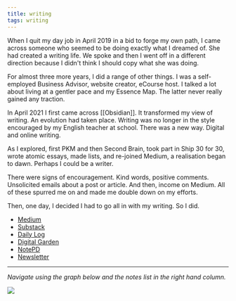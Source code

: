 ```yaml
---
title: writing
tags: writing
---
```


When I quit my day job in April 2019 in a bid to forge my own path, I came across someone who seemed to be doing exactly what I dreamed of. She had created a writing life. We spoke and then I went off in a different direction because I didn't think I should copy what she was doing.

For almost three more years, I did a range of other things. I was a self-employed Business Advisor, website creator, eCourse host. I talked a lot about living at a gentler pace and my Essence Map. The latter never really gained any traction.

In April 2021 I first came across [[Obsidian]]. It transformed my view of writing. An evolution had taken place. Writing was no longer in the style encouraged by my English teacher at school. There was a new way. Digital and online writing. 

As I explored, first PKM and then Second Brain, took part in Ship 30 for 30, wrote atomic essays, made lists, and re-joined Medium, a realisation began to dawn. Perhaps I could be a writer.

There were signs of encouragement. Kind words, positive comments. Unsolicited emails about a post or article. And then, income on Medium. All of these spurred me on and made me double down on my efforts.

Then, one day, I decided I had to go all in with my writing. So I did.

- [Medium](https://medium.com/@nicolafisherwriter)
- [Substack](https://nicolafisherwriter.com)
- [Daily Log](https://nicolafisherwriter.co.uk)
- [Digital Garden](https://nicolawrites.co.uk)
- [NotePD](https://notepd.com/profile/nicolafisher)
- [Newsletter](https://www.getrevue.co/profile/nicolafisherwriter)

---

*Navigate using the graph below and the notes list in the right hand column.*

![](https://source.unsplash.com/qP6rQzn6OoI/1900x1200)